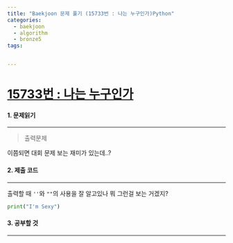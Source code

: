 ```yaml
---
title: "Baekjoon 문제 풀기 (15733번 : 나는 누구인가)Python"
categories:
  - baekjoon
  - algorithm
  - bronze5
tags:


---
```



# [15733번 : 나는 누구인가](https://www.acmicpc.net/problem/15733)

#### 1. 문제읽기
---

> 출력문제 

이쯤되면 대회 문제 보는 재미가 있는데..?  

#### 2. 제출 코드 
---

출력할 때 `''`와 `""`의 사용을 잘 알고있나 뭐 그런걸 보는 거겠지?  


```python
print("I'm Sexy")
```



#### 3. 공부할 것
---



